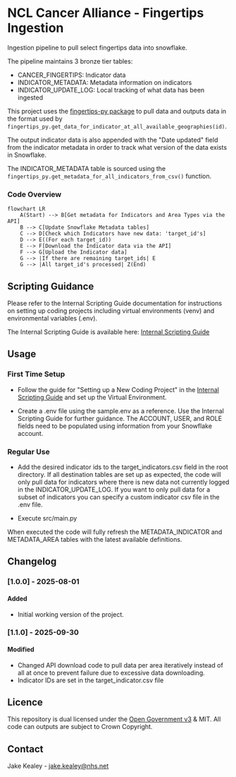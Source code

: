 # NCL Cancer Alliance - Fingertips Ingestion

Ingestion pipeline to pull select fingertips data into snowflake.

The pipeline maintains 3 bronze tier tables:
- CANCER_FINGERTIPS: Indicator data
- INDICATOR_METADATA: Metadata information on indicators
- INDICATOR_UPDATE_LOG: Local tracking of what data has been ingested

This project uses the [fingertips-py package](https://fingertips-py.readthedocs.io/en/latest/) to pull data and outputs data in the format used by `fingertips_py.get_data_for_indicator_at_all_available_geographies(id)`.

The output indicator data is also appended with the "Date updated" field from the indicator metadata in order to track what version of the data exists in Snowflake.

The INDICATOR_METADATA table is sourced using the `fingertips_py.get_metadata_for_all_indicators_from_csv()` function.

### Code Overview
```mermaid
flowchart LR
    A(Start) --> B[Get metadata for Indicators and Area Types via the API]
    B --> C[Update Snowflake Metadata tables]
    C --> D[Check which Indicators have new data: 'target_id's]
    D --> E((For each target_id))
    E --> F[Download the Indicator data via the API]
    F --> G[Upload the Indicator data]
    G --> |If there are remaining target_ids| E
    G --> |All target_id's processed| Z(End)
```

## Scripting Guidance

Please refer to the Internal Scripting Guide documentation for instructions on setting up coding projects including virtual environments (venv) and environmental variables (.env).

The Internal Scripting Guide is available here: [Internal Scripting Guide](https://nhs.sharepoint.com/:w:/r/sites/msteams_38dd8f/Shared%20Documents/Document%20Library/Documents/Git%20Integration/Internal%20Scripting%20Guide.docx?d=wc124f806fcd8401b8d8e051ce9daab87&csf=1&web=1&e=qt05xI)

## Usage

### First Time Setup

* Follow the guide for "Setting up a New Coding Project" in the [Internal Scripting Guide](https://nhs.sharepoint.com/:w:/r/sites/msteams_38dd8f/Shared%20Documents/Document%20Library/Documents/Git%20Integration/Internal%20Scripting%20Guide.docx?d=wc124f806fcd8401b8d8e051ce9daab87&csf=1&web=1&e=qt05xI) and set up the Virtual Environment.

* Create a .env file using the sample.env as a reference. Use the Internal Scripting Guide for further guidance. The ACCOUNT, USER, and ROLE fields need to be populated using information from your Snowflake account.

### Regular Use

* Add the desired indicator ids to the target_indicators.csv field in the root directory. If all destination tables are set up as expected, the code will only pull data for indicators where there is new data not currently logged in the INDICATOR_UPDATE_LOG. If you want to only pull data for a subset of indicators you can specify a custom indicator csv file in the .env file.

* Execute src/main.py

When executed the code will fully refresh the METADATA_INDICATOR and METADATA_AREA tables with the latest available definitions.

## Changelog

### [1.0.0] - 2025-08-01
#### Added
- Initial working version of the project.

### [1.1.0] - 2025-09-30
#### Modified
- Changed API download code to pull data per area iteratively instead of all at once to prevent failure due to excessive data downloading.
- Indicator IDs are set in the target_indicator.csv file

## Licence
This repository is dual licensed under the [Open Government v3]([https://www.nationalarchives.gov.uk/doc/open-government-licence/version/3/) & MIT. All code can outputs are subject to Crown Copyright.

## Contact
Jake Kealey - jake.kealey@nhs.net
